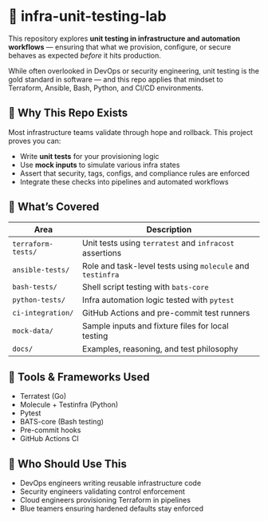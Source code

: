 # 🧪 infra-unit-testing-lab

This repository explores **unit testing in infrastructure and automation workflows** — ensuring that what we provision, configure, or secure behaves as expected *before* it hits production.

While often overlooked in DevOps or security engineering, unit testing is the gold standard in software — and this repo applies that mindset to Terraform, Ansible, Bash, Python, and CI/CD environments.

## 🎯 Why This Repo Exists

Most infrastructure teams validate through hope and rollback. This project proves you can:

- Write **unit tests** for your provisioning logic
- Use **mock inputs** to simulate various infra states
- Assert that security, tags, configs, and compliance rules are enforced
- Integrate these checks into pipelines and automated workflows

## 🧱 What’s Covered

| Area                  | Description |
|-----------------------|-------------|
| `terraform-tests/`     | Unit tests using `terratest` and `infracost` assertions |
| `ansible-tests/`       | Role and task-level tests using `molecule` and `testinfra` |
| `bash-tests/`          | Shell script testing with `bats-core` |
| `python-tests/`        | Infra automation logic tested with `pytest` |
| `ci-integration/`      | GitHub Actions and pre-commit test runners |
| `mock-data/`           | Sample inputs and fixture files for local testing |
| `docs/`                | Examples, reasoning, and test philosophy |

## 🔧 Tools & Frameworks Used
- Terratest (Go)
- Molecule + Testinfra (Python)
- Pytest
- BATS-core (Bash testing)
- Pre-commit hooks
- GitHub Actions CI

## 👥 Who Should Use This
- DevOps engineers writing reusable infrastructure code
- Security engineers validating control enforcement
- Cloud engineers provisioning Terraform in pipelines
- Blue teamers ensuring hardened defaults stay enforced



